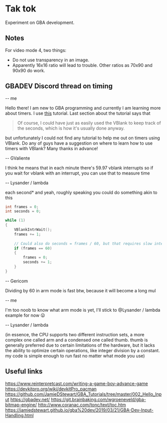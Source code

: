 # Tak tok

Experiment on GBA development.

## Notes

For video mode 4, two things:
- Do not use transparency in an image.
- Apparently 16x16 ratio will lead to trouble. Other ratios as 70x90 and 90x90 do work.

## GBADEV Discord thread on timing

-- me

Hello there! I am new to GBA programming and currently I am learning more about timers. I use [this](https://www.coranac.com/tonc/text/timers.htm) tutorial.
Last section about the tutorial says that 

> Of course, I could have just as easily used the VBlank to keep track of the seconds, which is how it's usually done anyway.

but unfortunately I could not find any tutorial to help me out on timers using VBlank. Do any of guys have a suggestion on where to learn how to use timers with VBlank? Many thanks in advance!

-- GValiente

I think he means that in each minute there's 59.97 vblank interrupts
so if you wait for vblank with an interrupt, you can use that to measure time

-- Lysander / lambda

each second*
and yeah, roughly speaking
you could do something akin to this
```c
int frames = 0;
int seconds = 0;

while (1)
{
    VBlankIntrWait();
    frames += 1;
    
    // Could also do seconds = frames / 60, but that requires slow integer division
    if (frames == 60)
    {
        frames = 0;
        seconds += 1;
    }
}
```

-- Gericom

Dividing by 60 in arm mode is fast btw, because it will become a long mul

-- me

I'm too noob to know what arm mode is yet, I'll stick to @Lysander / lambda example for now 😛

-- Lysander / lambda

(in essence, the CPU supports two different instruction sets, a more complex one called arm and a condensed one called thumb. thumb is generally preferred due to certain limitations of the hardware, but it lacks the ability to optimize certain operations, like integer division by a constant. my code is simple enough to run fast no matter what mode you use)

## Useful links
https://www.reinterpretcast.com/writing-a-game-boy-advance-game
https://devkitpro.org/wiki/devkitPro_pacman
https://github.com/JamieDStewart/GBA_Tutorials/tree/master/002_Hello_Input
https://gbadev.net/
https://git.brainbaking.com/wgroeneveld/gba-bitmap-engine/
http://www.coranac.com/tonc/text/toc.htm
https://jamiedstewart.github.io/gba%20dev/2019/03/21/GBA-Dev-Input-Handling.html
